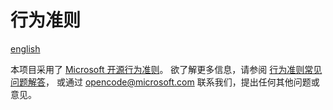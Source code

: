 # 行为准则

[english](/CODE_OF_CONDUCT.md)

本项目采用了 [Microsoft 开源行为准则](https://opensource.microsoft.com/codeofconduct/)。
欲了解更多信息，请参阅 [行为准则常见问题解答](https://opensource.microsoft.com/codeofconduct/faq/)，
或通过 [opencode@microsoft.com](mailto:opencode@microsoft.com) 联系我们，提出任何其他问题或意见。
